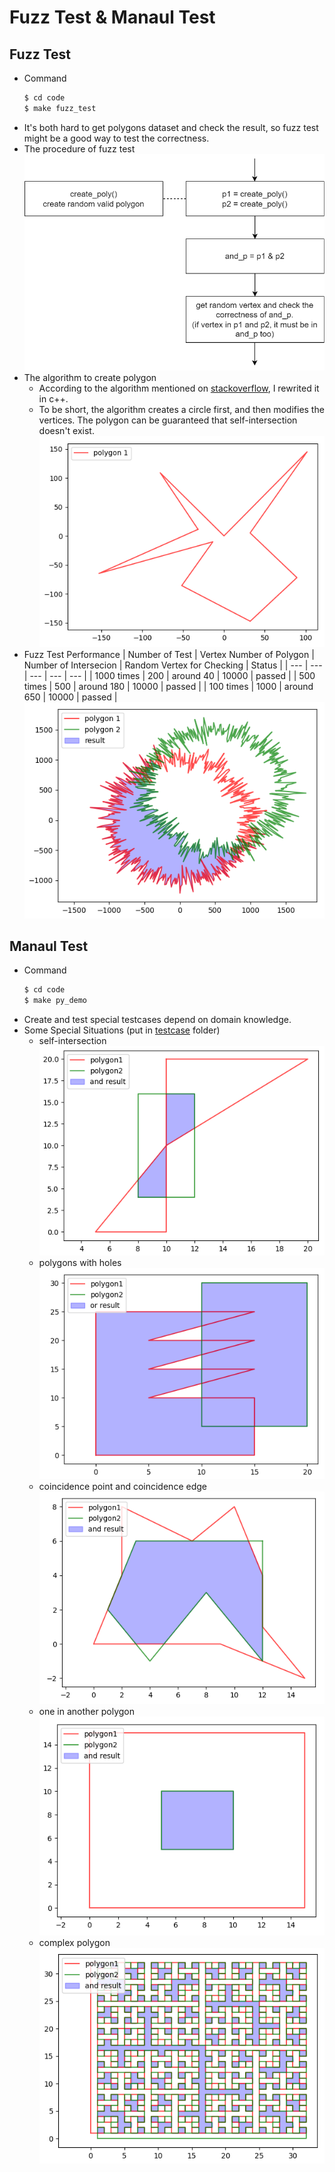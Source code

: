 # Fuzz Test & Manaul Test

## Fuzz Test
- Command
  ```sh
  $ cd code
  $ make fuzz_test
  ```
- It's both hard to get polygons dataset and check the result, so fuzz test might be a good way to test the correctness.
- The procedure of fuzz test
  ![](images/test_fuzz.png)
- The algorithm to create polygon
  - According to the algorithm mentioned on [stackoverflow](https://stackoverflow.com/questions/8997099/algorithm-to-generate-random-2d-polygon), I  rewrited it in c++.
  - To be short, the algorithm creates a circle first, and then modifies the vertices. The polygon can be guaranteed that self-intersection doesn't exist.
  ![](images/test_random_polygon_1.png)
- Fuzz Test Performance
  | Number of Test | Vertex Number of Polygon | Number of Intersecion | Random Vertex for Checking | Status |
  | --- | --- | --- | --- | --- |
  | 1000 times | 200 | around 40 | 10000 | passed |
  | 500 times | 500 | around 180 | 10000 | passed |
  | 100 times | 1000 | around 650 | 10000 | passed |
  ![](images/test_diff.png)

## Manaul Test
- Command
  ```sh
  $ cd code
  $ make py_demo
  ```
- Create and test special testcases depend on domain knowledge.
- Some Special Situations (put in [testcase](../code/testcase) folder)
  - self-intersection
    ![](images/test_self_intersection.png)
  - polygons with holes
    ![](images/test_hole.png)
  - coincidence point and coincidence edge
    ![](images/test_coincidence.png)
  - one in another polygon
    ![](images/test_inside.png)
  - complex polygon
    ![](images/test_complex.png)